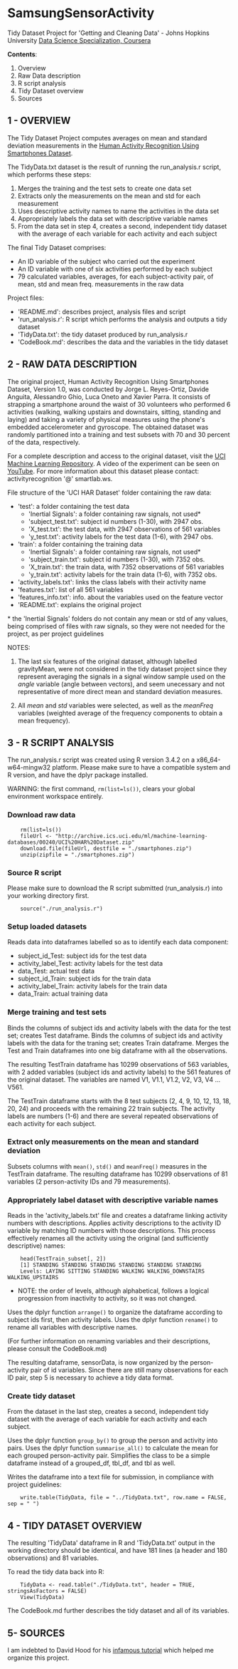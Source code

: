 # SamsungSensorActivity
Tidy Dataset Project for 'Getting and Cleaning Data' - Johns Hopkins University [Data Science Specialization, Coursera](https://www.coursera.org/specializations/jhu-data-science)

__Contents__:

1. Overview
2. Raw Data description
3. R script analysis
4. Tidy Dataset overview
5. Sources

## 1 - OVERVIEW

The Tidy Dataset Project computes averages on mean and standard deviation measurements in the [Human Activity Recognition Using Smartphones Dataset](http://archive.ics.uci.edu/ml/dataset). 

The TidyData.txt dataset is the result of running the run_analysis.r script, which performs these steps: 
1. Merges the training and the test sets to create one data set
2. Extracts only the measurements on the mean and std for each measurement
3. Uses descriptive activity names to name the activities in the data set
4. Appropriately labels the data set with descriptive variable names
5. From the data set in step 4, creates a second, independent tidy dataset with the average of each variable for each activity and each subject

The final Tidy Dataset comprises: 
- An ID variable of the subject who carried out the experiment
- An ID variable with one of six activities performed by each subject
- 79 calculated variables, averages, for each subject-activity pair, of mean, std and mean freq. measurements in the raw data

Project files:
- 'README.md': describes project, analysis files and script
- 'run_analysis.r': R script which performs the analysis and outputs a tidy dataset
- 'TidyData.txt': the tidy dataset produced by run_analysis.r
- 'CodeBook.md': describes the data and the variables in the tidy dataset

## 2 - RAW DATA DESCRIPTION

The original project, Human Activity Recognition Using Smartphones Dataset, Version 1.0, was conducted by Jorge L. Reyes-Ortiz, Davide Anguita, Alessandro 
Ghio, Luca Oneto and Xavier Parra. It consists of strapping a smartphone around the waist of 30 volunteers who performed 6 activities (walking, walking upstairs 
and downstairs, sitting, standing and laying) and taking a variety of physical measures using the phone's embedded accelerometer and gyroscope. The obtained 
dataset was randomly partitioned into a training and test subsets with 70 and 30 percent of the data, respectively.

For a complete description and access to the original dataset, visit the [UCI Machine Learning Repository](http://archive.ics.uci.edu/ml/dataset). 
A video of the experiment can be seen on [YouTube](http://www.youtube.com/watch?v=XOEN9W05_4A). For more information about this dataset please contact: 
activityrecognition '@' smartlab.ws.

File structure of the 'UCI HAR Dataset' folder containing the raw data:
- 'test': a folder containing the test data
	+ 'Inertial Signals': a folder containing raw signals, not used* 
	+ 'subject_test.txt': subject id numbers (1-30), with 2947 obs.
	+ 'X_test.txt': the test data, with 2947 observations of 561 variables
	+ 'y_test.txt': activity labels for the test data (1-6), with 2947 obs.
- 'train': a folder containing the training data 
	+ 'Inertial Signals': a folder containing raw signals, not used* 
	+ 'subject_train.txt': subject id numbers (1-30), with 7352 obs.
	+ 'X_train.txt': the train data, with 7352 observations of 561 variables
	+ 'y_train.txt': activity labels for the train data (1-6), with 7352 obs.
- 'activity_labels.txt':  links the class labels with their activity name
- 'features.txt': list of all 561 variables 
- 'features_info.txt': info. about the variables used on the feature vector
- 'README.txt': explains the original project

 \* the 'Inertial Signals' folders do not contain any mean or std of any values, 
being comprised of files with raw signals, so they were not needed for the 
project, as per project guidelines 

NOTES: 
1. The last six features of the original dataset, although labelled 
gravityMean, were not considered in the tidy dataset project since they 
represent averaging the signals in a signal window sample used on the *angle* 
variable (angle between vectors), and seem unecessary and not representative 
of more direct mean and standard deviation measures. 

2. All *mean* and *std* variables were selected, as well as the *meanFreq* variables 
(weighted average of the frequency components to obtain a mean frequency).


## 3 - R SCRIPT ANALYSIS

The run_analysis.r script was created using R version 3.4.2 on a x86_64-w64-mingw32 platform.  Please make sure to have a compatible system and 
R version, and have the dplyr package installed.

WARNING: the first command, `rm(list=ls())`, clears your global environment workspace entirely.

### Download raw data

```{r}
    rm(list=ls())  
    fileUrl <- "http://archive.ics.uci.edu/ml/machine-learning-databases/00240/UCI%20HAR%20Dataset.zip"
    download.file(fileUrl, destfile = "./smartphones.zip")
    unzip(zipfile = "./smartphones.zip")
```
	
### Source R script
Please make sure to download the R script submitted (run_analysis.r) into your working directory first.

```{r}
    source("./run_analysis.r")
```    

### Setup loaded datasets

Reads data into dataframes labelled so as to identify each data component:

- subject_id_Test: subject ids for the test data
- activity_label_Test: activity labels for the test data
- data_Test: actual test data
- subject_id_Train: subject ids for the train data
- activity_label_Train: activity labels for the train data
- data_Train: actual training data

### Merge training and test sets

Binds the columns of subject ids and activity labels with the data for the test set; creates Test dataframe.
Binds the columns of subject ids and activity labels with the data for the traning set; creates Train dataframe.
Merges the Test and Train dataframes into one big dataframe with all the observations.

The resulting TestTrain dataframe has 10299 observations of 563 variables, with 2 added variables (subject ids and activity labels) to the 561 
features of the original dataset. The variables are named V1, V1.1, V1.2, V2, V3, V4 ... V561. 

The TestTrain dataframe starts with the 8 test subjects (2, 4, 9, 10, 12, 13, 18, 20, 24) and proceeds with the remaining 22 train subjects. 
The activity labels are numbers (1-6) and there are several repeated observations of each activity for each subject. 

### Extract only measurements on the mean and standard deviation 

Subsets columns with `mean()`, `std()` and `meanFreq()` measures in the TestTrain dataframe. The resulting dataframe has 10299 observations of 81 variables
(2 person-activity IDs and 79 measurements).

### Appropriately label dataset with descriptive variable names

Reads in the 'activity_labels.txt' file and creates a dataframe linking activity numbers with descriptions. Applies activity descriptions to the 
activity ID variable by matching ID numbers with those descriptions.  This process effectively renames all the activity using the original (and 
sufficiently descriptive) names:

```{r}
	head(TestTrain_subset[, 2])
	[1] STANDING STANDING STANDING STANDING STANDING STANDING
	Levels: LAYING SITTING STANDING WALKING WALKING_DOWNSTAIRS WALKING_UPSTAIRS
```

- NOTE: the order of levels, although alphabetical, follows a logical progression from inactivity to activity, so it was not changed.

Uses the dplyr function `arrange()` to organize the dataframe according to subject ids first, then activity labels. Uses the dplyr function `rename()` to 
rename all variables with descriptive names. 

(For further information on renaming variables and their descriptions, please consult the CodeBook.md)

The resulting dataframe, sensorData, is now organized by the person-activity pair of id variables. Since there are still many observations for each ID pair, 
step 5 is necessary to achieve a tidy data format.

### Create tidy dataset 

From the dataset in the last step, creates a second, independent tidy dataset with the average of each variable for each activity and each subject.

Uses the dplyr function `group_by()` to group the person and activity into pairs. Uses the dplyr function `summarise_all()` to calculate the mean for each 
grouped person-activity pair. Simplifies the class to be a simple dataframe instead of a grouped_df, tbl_df, and tbl as well.

Writes the dataframe into a text file for submission, in compliance with 
project guidelines:

```{r}
	write.table(TidyData, file = "../TidyData.txt", row.name = FALSE, sep = " ")   	
```



## 4 - TIDY DATASET OVERVIEW

The resulting 'TidyData' dataframe in R and 'TidyData.txt' output in the 
working directory should be identical, and have 181 lines (a header and 180
observations) and 81 variables.

To read the tidy data back into R:

```{r}
    TidyData <- read.table("./TidyData.txt", header = TRUE, stringsAsFactors = FALSE)
    View(TidyData)
```    

The CodeBook.md further describes the tidy dataset and all of its variables.


## 5- SOURCES

I am indebted to David Hood for his [infamous tutorial](https://thoughtfulbloke.wordpress.com/2015/09/09/getting-and-cleaning-the-assignment) which 
helped me organize this project.




